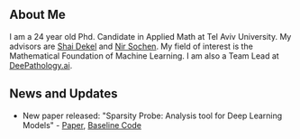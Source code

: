 

<p></p>
<!-- [Scholar](https://scholar.google.com/citations?user=ArjvABYAAAAJ&hl=en)
- [Prediction of biomarker status, diagnosis, and outcome from histology slides using deep learning-based hypothesis-free feature extraction.](https://ascopubs.org/doi/abs/10.1200/JCO.2019.37.15_suppl.3140)  - Eldad Klaiman, Jacob Gildenblat, Ido Ben-Shaul, Astrid Heller, Konstanty Korski, Astrid Christina Kiermaier, Fabien Gaire -  Journal of Clinical Oncology.  
- [Certainty Pooling for Multiple Instance Learning](https://link.springer.com/chapter/10.1007%2F978-3-030-68763-2_11)  - Jacob Gildenblat, Ido Ben-Shaul, Zvi Lapp, Eldad Klaiman - Accepted to International Workshop on Artificial Intelligence for Digital Pathology - In conjunction with the 25th  International Conference on Pattern Recognition.  
- [Solving the functional Eigen-Problem using Neural Networks](https://arxiv.org/abs/2007.10205) - Ido Ben-Shaul, Leah Bar, Nir Sochen -  Submitted
- [Sparsity Probe: Analysis tool for Deep Learning Models](https://arxiv.org/abs/2105.06849) - Ido Ben-Shaul, Shai Dekel - [Baseline Code](https://github.com/idobenshaul10/SparsityProbe) -->

## About Me
I am a 24 year old Phd. Candidate in Applied Math at Tel Aviv University. My advisors are [Shai Dekel](https://www.shaidekel.com/) and [Nir Sochen](http://www.math.tau.ac.il/~sochen/). My field of interest is the Mathematical Foundation of Machine Learning. I am also a Team Lead at [DeePathology.ai](https://deepathology.ai/).

## News and Updates
-   New paper released:  "Sparsity Probe: Analysis tool for Deep Learning Models" -  [Paper](https://arxiv.org/abs/2105.06849),  [Baseline Code](https://github.com/idobenshaul10/SparsityProbe)
